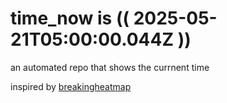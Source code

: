 # time_now is (( 2025-05-21T05:00:00.044Z ))

an automated repo that shows the currnent time

inspired by [breakingheatmap](https://github.com/breakingheatmap/breakingheatmap)